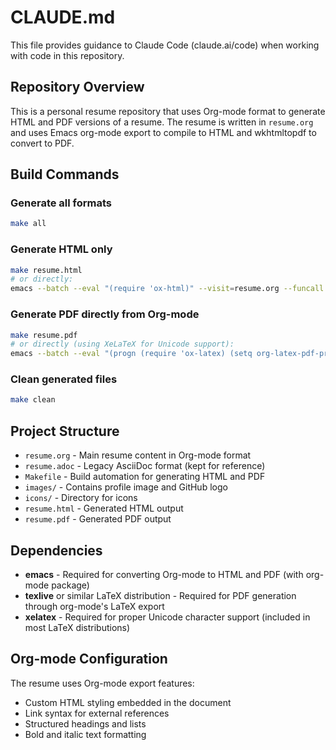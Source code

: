 # CLAUDE.md

This file provides guidance to Claude Code (claude.ai/code) when working with code in this repository.

## Repository Overview

This is a personal resume repository that uses Org-mode format to generate HTML and PDF versions of a resume. The resume is written in `resume.org` and uses Emacs org-mode export to compile to HTML and wkhtmltopdf to convert to PDF.

## Build Commands

### Generate all formats
```bash
make all
```

### Generate HTML only
```bash
make resume.html
# or directly:
emacs --batch --eval "(require 'ox-html)" --visit=resume.org --funcall org-html-export-to-html
```

### Generate PDF directly from Org-mode
```bash
make resume.pdf
# or directly (using XeLaTeX for Unicode support):
emacs --batch --eval "(progn (require 'ox-latex) (setq org-latex-pdf-process '(\"xelatex -interaction nonstopmode -output-directory %o %f\" \"xelatex -interaction nonstopmode -output-directory %o %f\" \"xelatex -interaction nonstopmode -output-directory %o %f\")))" --visit=resume.org --funcall org-latex-export-to-pdf
```

### Clean generated files
```bash
make clean
```

## Project Structure

- `resume.org` - Main resume content in Org-mode format
- `resume.adoc` - Legacy AsciiDoc format (kept for reference)
- `Makefile` - Build automation for generating HTML and PDF
- `images/` - Contains profile image and GitHub logo
- `icons/` - Directory for icons
- `resume.html` - Generated HTML output
- `resume.pdf` - Generated PDF output

## Dependencies

- **emacs** - Required for converting Org-mode to HTML and PDF (with org-mode package)
- **texlive** or similar LaTeX distribution - Required for PDF generation through org-mode's LaTeX export
- **xelatex** - Required for proper Unicode character support (included in most LaTeX distributions)

## Org-mode Configuration

The resume uses Org-mode export features:
- Custom HTML styling embedded in the document
- Link syntax for external references
- Structured headings and lists
- Bold and italic text formatting